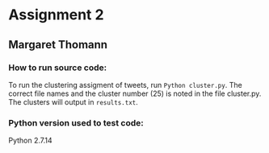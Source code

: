 # Assignment 2
## Margaret Thomann

### How to run source code:

To run the clustering assigment of tweets, run `Python cluster.py`.  The correct file names and the cluster number (25) is noted in the file cluster.py.  The clusters will output in `results.txt`.

### Python version used to test code:

Python 2.7.14 
